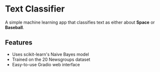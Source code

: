 # Text Classifier

A simple machine learning app that classifies text as either about **Space** or **Baseball**.

## Features

- Uses scikit-learn's Naive Bayes model
- Trained on the 20 Newsgroups dataset
- Easy-to-use Gradio web interface
